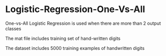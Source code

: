 # Logistic-Regression-One-Vs-All

One-vs-All Logistic Regression is used when there are more than 2 output classes 

The mat file includes training set of hand-written digits

The dataset includes 5000 training examples of handwritten digits
